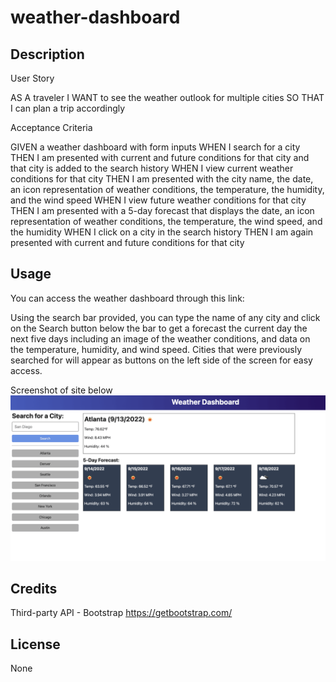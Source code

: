 # weather-dashboard

## Description

User Story

AS A traveler
I WANT to see the weather outlook for multiple cities
SO THAT I can plan a trip accordingly


Acceptance Criteria

GIVEN a weather dashboard with form inputs
WHEN I search for a city
THEN I am presented with current and future conditions for that city and that city is added to the search history
WHEN I view current weather conditions for that city
THEN I am presented with the city name, the date, an icon representation of weather conditions, the temperature, the humidity, and the wind speed
WHEN I view future weather conditions for that city
THEN I am presented with a 5-day forecast that displays the date, an icon representation of weather conditions, the temperature, the wind speed, and the humidity
WHEN I click on a city in the search history
THEN I am again presented with current and future conditions for that city

## Usage

You can access the weather dashboard through this link:

Using the search bar provided, you can type the name of any city and click on the Search button below the bar to get a forecast the current day the next
five days including an image of the weather conditions, and data on the temperature, humidity, and wind speed. Cities that were previously searched for will
appear as buttons on the left side of the screen for easy access.  

Screenshot of site below
    ![](assets/Images/06-server-side-apis-homework-demo.png)
    
## Credits

Third-party API - Bootstrap https://getbootstrap.com/ 

## License

None
